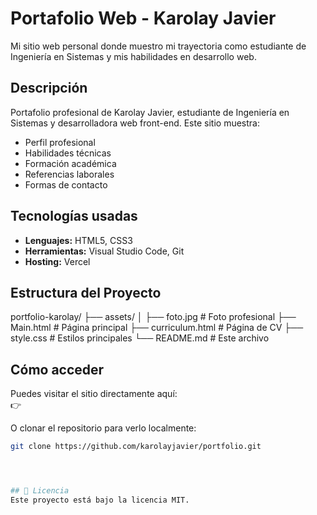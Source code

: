 # Portafolio Web - Karolay Javier

Mi sitio web personal donde muestro mi trayectoria como estudiante de Ingeniería en Sistemas y mis habilidades en desarrollo web.

##  Descripción

Portafolio profesional de Karolay Javier, estudiante de Ingeniería en Sistemas y desarrolladora web front-end. Este sitio muestra:

- Perfil profesional
- Habilidades técnicas
- Formación académica
- Referencias laborales
- Formas de contacto
## Tecnologías usadas

- **Lenguajes:** HTML5, CSS3
- **Herramientas:** Visual Studio Code, Git
- **Hosting:** Vercel

##  Estructura del Proyecto
portfolio-karolay/
├── assets/
│ ├── foto.jpg # Foto profesional
├── Main.html # Página principal
├── curriculum.html # Página de CV
├── style.css # Estilos principales
└── README.md # Este archivo
## Cómo acceder

Puedes visitar el sitio directamente aquí:  
👉 

O clonar el repositorio para verlo localmente:

```bash
git clone https://github.com/karolayjavier/portfolio.git




## 📄 Licencia
Este proyecto está bajo la licencia MIT.


